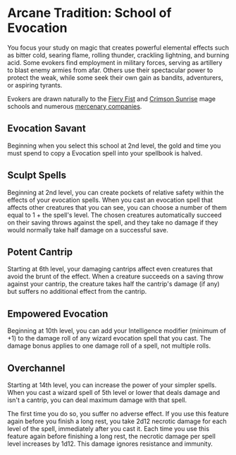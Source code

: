 # Arcane Tradition: School of Evocation
You focus your study on magic that creates powerful elemental effects such as bitter cold, searing flame, rolling thunder, crackling lightning, and burning acid. Some evokers find employment in military forces, serving as artillery to blast enemy armies from afar. Others use their spectacular power to protect the weak, while some seek their own gain as bandits, adventurers, or aspiring tyrants.

Evokers are drawn naturally to the [Fiery Fist](/Organizations/MageSchools/FieryFist.md) and [Crimson Sunrise](/Organizations/MageSchools/CrimsonSunrise.md) mage schools and numerous [mercenary companies](/Organizations/MercCompanies/MercCompanies.md).

## Evocation Savant
Beginning when you select this school at 2nd level, the gold and time you must spend to copy a Evocation spell into your spellbook is halved.

## Sculpt Spells
Beginning at 2nd level, you can create pockets of relative safety within the effects of your evocation spells. When you cast an evocation spell that affects other creatures that you can see, you can choose a number of them equal to 1 + the spell's level. The chosen creatures automatically succeed on their saving throws against the spell, and they take no damage if they would normally take half damage on a successful save.

## Potent Cantrip
Starting at 6th level, your damaging cantrips affect even creatures that avoid the brunt of the effect. When a creature succeeds on a saving throw against your cantrip, the creature takes half the cantrip's damage (if any) but suffers no additional effect from the cantrip.

## Empowered Evocation
Beginning at 10th level, you can add your Intelligence modifier (minimum of +1) to the damage roll of any wizard evocation spell that you cast. The damage bonus applies to one damage roll of a spell, not multiple rolls.

## Overchannel
Starting at 14th level, you can increase the power of your simpler spells. When you cast a wizard spell of 5th level or lower that deals damage and isn't a cantrip, you can deal maximum damage with that spell.

The first time you do so, you suffer no adverse effect. If you use this feature again before you finish a long rest, you take 2d12 necrotic damage for each level of the spell, immediately after you cast it. Each time you use this feature again before finishing a long rest, the necrotic damage per spell level increases by 1d12. This damage ignores resistance and immunity.